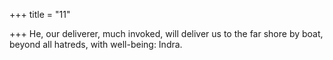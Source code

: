 +++
title = "11"

+++
He, our deliverer, much invoked, will deliver us to the far shore by boat, beyond all hatreds, with well-being: Indra.  